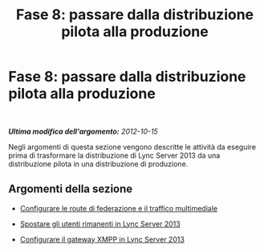 ﻿---
title: 'Fase 8: passare dalla distribuzione pilota alla produzione'
TOCTitle: 'Fase 8: passare dalla distribuzione pilota alla produzione'
ms:assetid: 00b22ecf-0e28-4bde-8f75-2e82c5e2e718
ms:mtpsurl: https://technet.microsoft.com/it-it/library/JJ687954(v=OCS.15)
ms:contentKeyID: 49887425
ms.date: 08/24/2015
mtps_version: v=OCS.15
ms.translationtype: HT
---

# Fase 8: passare dalla distribuzione pilota alla produzione

 

_**Ultima modifica dell'argomento:** 2012-10-15_

Negli argomenti di questa sezione vengono descritte le attività da eseguire prima di trasformare la distribuzione di Lync Server 2013 da una distribuzione pilota in una distribuzione di produzione.

## Argomenti della sezione

  - [Configurare le route di federazione e il traffico multimediale](configure-federation-routes-and-media-traffic_1.md)

  - [Spostare gli utenti rimanenti in Lync Server 2013](move-remaining-users-to-lync-server-2013_1.md)

  - [Configurare il gateway XMPP in Lync Server 2013](configure-xmpp-gateway-on-lync-server-2013_1.md)

